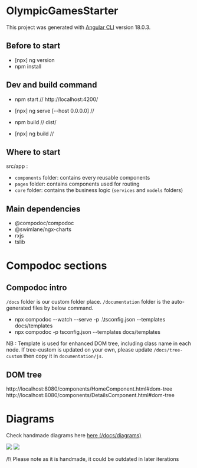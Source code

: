 

# OlympicGamesStarter

This project was generated with [Angular CLI](https://github.com/angular/angular-cli) version 18.0.3.

## Before to start
- [npx] ng version
- npm install

## Dev and build command
- npm start                        // http://localhost:4200/
- [npx] ng serve [--host 0.0.0.0]  // 

- npm build                        // dist/
- [npx] ng build                   // 

## Where to start
src/app :
- `components` folder: contains every reusable components
- `pages` folder: contains components used for routing
- `core` folder: contains the business logic (`services` and `models` folders)

## Main dependencies

- @compodoc/compodoc
- @swimlane/ngx-charts
- rxjs
- tslib

# Compodoc sections

## Compodoc intro

`/docs` folder is our custom folder place.
`/documentation` folder is the auto-generated files by below command.

- npx compodoc --watch --serve -p .\tsconfig.json --templates docs/templates
- npx compodoc -p tsconfig.json --templates docs/templates

NB : Template is used for enhanced DOM tree, including class name in each node. If tree-custom is updated on your own, please update `/docs/tree-custom` then copy it in `documentation/js`. 

## DOM tree

http://localhost:8080/components/HomeComponent.html#dom-tree
http://localhost:8080/components/DetailsComponent.html#dom-tree

# Diagrams

Check handmade diagrams here [here (/docs/diagrams)](/docs/diagrams/) 

![](/docs/diagrams/main-diagram) 
![](/docs/diagrams/data-flow-diagram) 

/!\ Please note as it is handmade, it could be outdated in later iterations